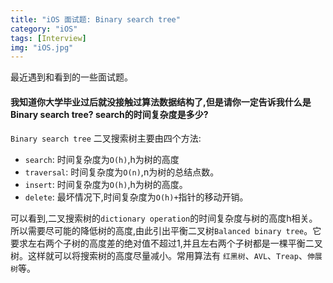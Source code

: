```yaml
---
title: "iOS 面试题: Binary search tree"
category: "iOS"
tags: [Interview]
img: "iOS.jpg"
---
```

最近遇到和看到的一些面试题。

#### 我知道你大学毕业过后就没接触过算法数据结构了,但是请你一定告诉我什么是Binary search tree? search的时间复杂度是多少?

`Binary search tree` 二叉搜索树主要由四个方法:
* `search`: 时间复杂度为`O(h)`,h为树的高度
* `traversal`: 时间复杂度为`O(n)`,n为树的总结点数。
* `insert`: 时间复杂度为`O(h)`,h为树的高度。
* `delete`: 最坏情况下,时间复杂度为`O(h)+`指针的移动开销。

可以看到,二叉搜索树的`dictionary operation`的时间复杂度与树的高度h相关。所以需要尽可能的降低树的高度,由此引出平衡二叉树`Balanced binary tree`。它要求左右两个子树的高度差的绝对值不超过1,并且左右两个子树都是一棵平衡二叉树。这样就可以将搜索树的高度尽量减小。常用算法有 `红黑树`、`AVL`、`Treap`、`伸展树`等。
